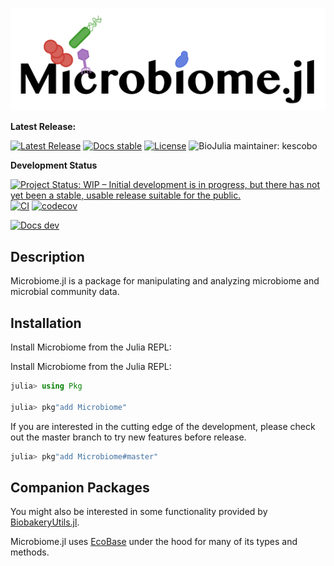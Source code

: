 ![Microbiome.jl logo](logo.png)

**Latest Release:**

[![Latest Release](https://img.shields.io/github/release/BioJulia/Microbiome.jl.svg)](https://github.com/BioJulia/Microbiome.jl/releases/latest)
[![Docs stable](https://img.shields.io/badge/docs-stable-blue.svg)](https://biojulia.net/Microbiome.jl/stable/)
[![License](https://img.shields.io/badge/license-MIT-green.svg)](https://github.com/BioJulia/Microbiome.jl/blob/master/LICENSE)
![BioJulia maintainer: kescobo](https://img.shields.io/badge/BioJulia%20Maintainer-kescobo-blue.svg)

**Development Status**

[![Project Status: WIP – Initial development is in progress, but there has not yet been a stable, usable release suitable for the public.](https://www.repostatus.org/badges/latest/wip.svg)](https://www.repostatus.org/#wip)
[![CI](https://github.com/BioJulia/Microbiome.jl/workflows/CI/badge.svg)](https://github.com/BioJulia/Microbiome.jl/actions?query=workflow%3ACI)
[![codecov](https://codecov.io/gh/BioJulia/Microbiome.jl/branch/main/graph/badge.svg)](https://codecov.io/gh/BioJulia/Microbiome.jl)

[![Docs dev](https://img.shields.io/badge/docs-latest-blue.svg)](https://biojulia.net/Microbiome.jl/latest/)

## Description

Microbiome.jl is a package for manipulating and analyzing
microbiome and microbial community data.

## Installation

Install Microbiome from the Julia REPL:

Install Microbiome from the Julia REPL:

```julia
julia> using Pkg

julia> pkg"add Microbiome"
```

If you are interested in the cutting edge of the development, please check out
the master branch to try new features before release.

```julia
julia> pkg"add Microbiome#master"
```

## Companion Packages

You might also be interested in some functionality provided by
[BiobakeryUtils.jl](https://github.com/BioJulia/BiobakeryUtils).

Microbiome.jl uses [EcoBase](https://github.com/EcoJulia/EcoBase.jl) under the hood
for many of its types and methods.
